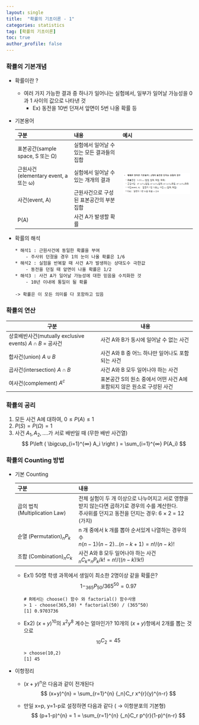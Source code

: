 ```yaml
---
layout: single
title:  "확률의 기초이론 - 1"
categories: statistics
tag: [확률의 기초이론]
toc: true
author_profile: false
---
```


### 확률의 기본개념

* 확률이란 ?
  * 여러 가지 가능한 결과 중 하나가 일어나는 실험에서, 일부가 일어날 가능성을 0과 1 사이의 값으로 나타낸 것
    * Ex) 동전을 10번 던져서 앞면이 5번 나올 확률 등

* 기본용어
  
  <table>
  <thead><tr><th>구분</th><th>내용</th><th>예시</th></tr></thead>
  <tbody>
  <tr><td>표본공간(sample space, S 또는 Ω)</td><td>실험에서 일어날 수 있는 모든 결과들의 집합</td><td rowspan=4><img src="../../images/2022-03-11-prob-1/pic-1.png"/></td></tr>
  <tr><td>근원사건<br>(elementary event, a 또는 ω)</td><td>실험에서 일어날 수 있는 개개의 결과</td></tr>
  <tr><td>사건(event, A)</td><td>근원사건으로 구성된 표본공간의 부분집합</td></tr>
  <tr><td>P(A)</td><td>사건 A가 발생할 확률</td></tr>  
  </tbody>
  </table>  

* 확률의 해석
  
    ``` {python}
    * 해석1 : 근원사건에 동일한 확률을 부여
        - 주사위 던졌을 경우 1의 눈이 나올 확률은 1/6
    * 해석2 : 실험을 반복할 때 사건 A가 발생하는 상대도수 극한값
        - 동전을 던질 때 앞면이 나올 확률은 1/2 
    * 해석3 : 사건 A가 일어날 가능성에 대한 믿음을 수치화한 것
        - 10년 이내에 통일이 될 확률

    -> 확률은 이 모든 의미를 다 포함하고 있음
    ``` 
  
### 확률의 연산

  |구분|내용|
  |-|-|
  |상호배반사건(mutually exclusive events) $A \cap B$ = 공사건|사건 A와 B가 동시에 일어날 수 없는 사건|
  |합사건(union) $A \cup B$|사건 A와 B 중 어느 하나만 일어나도 포함되는 사건|
  |곱사건(intersection) $A \cap B$|사건 A와 B 모두 일어나야 하는 사건|  
  |여사건(complement) $A^{c}$|표본공간 S의 원소 중에서 어떤 사건 A에 포함되지 않은 원소로 구성된 사건|

  
### 확률의 공리
  
   1. 모든 사건 A에 대하여, $0 \le P(A) \le 1$
   2. $P(S) = P(\Omega)=1$
   3. 사건 $A_{1},A_{2}, ....$가 서로 배반일 때 (무한 배반 사건열)
      $$ P\left ( \bigcup_{i=1}^{∞} A_i \right ) = \sum_{i=1}^{∞} P(A_i) $$


### 확률의 Counting 방법
  
* 기본 Counting
  
  |구분|내용|
  |-|-|
  |곱의 법칙 (Multiplication Law)|전체 실험이 두 개 이상으로 나누어지고 서로 영향을 받지 않는다면 곱하기로 경우의 수를 계산한다.<br>주사위를 던지고 동전을 던지는 경우: 6 × 2 = 12 (가지)|
  |순열 (Permutation)$_nP_k$|n 개 중에서 k 개를 뽑아 순서있게 나열하는 경우의 수<br>$n(n-1)(n-2)...(n-k+1)=n!/(n-k)!$|
  |조합 (Combination)$_nC_k$|사건 A와 B 모두 일어나야 하는 사건<br>$_nC_k=_nP_k / k! = n!/((n-k)!k!)$|

  
  * Ex1) 50명 학생 과목에서 생일이 최소한 2명이상 같을 확률은? $$1-_{365}P_{50} / 365^{50}=0.97$$

    ``` {R}
    # R에서는 choose() 함수 와 factorial() 함수사용
    > 1 - choose(365,50) * factorial(50) / (365^50)
    [1] 0.9703736
    ```
     
  * Ex2) $(x+y)^{10}$의 $x^{2}y^{8}$ 계수는 얼마인가? 10개의 $(x+y)$항에서 2개를 뽑는 것으로 $$_{10}C_{2} = 45$$
  
    ``` {R}
    > choose(10,2)
    [1] 45
    ```
    
* 이항정리
  * $(x+y)^n$은 다음과 같이 전개된다
    $$ (x+y)^{n} = \sum_{r=1}^{n} {_n}C_r x^{r}(y)^{n-r}  $$

  * 만일 x=p, y=1-p로 설정하면 다음과 같다 ( → 이항분포의 기본형)
    $$ (p+1-p)^{n} = 1 = \sum_{r=1}^{n} {_n}C_r p^{r}(1-p)^{n-r}  $$

